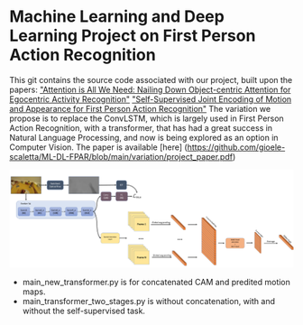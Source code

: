 # Machine Learning and Deep Learning Project on First Person Action Recognition

This git contains the source code associated with our project, built upon the papers:
["Attention is All We Need: Nailing Down Object-centric Attention for Egocentric Activity Recognition"](https://arxiv.org/pdf/1807.11794.pdf)
["Self-Supervised Joint Encoding of Motion and Appearance for First Person Action Recognition"](https://arxiv.org/pdf/2002.03982.pdf)
The variation we propose is to replace the ConvLSTM, which is largely used in First Person Action Recognition, with a transformer, that has had a great success in Natural Language Processing, and now is being explored as an option in Computer Vision. The paper is available [here] (https://github.com/gioele-scaletta/ML-DL-FPAR/blob/main/variation/project_paper.pdf)


![drawing](proposed_variation.png)


- main_new_transformer.py is for concatenated CAM and predited motion maps.
- main_transformer_two_stages.py is without concatenation, with and without the self-supervised task.


